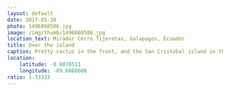 ```yaml
---
layout: default
date: 2017-05-30
photo: 1496860586.jpg
image: /img/thumb/1496860586.jpg
location_text: Mirador Cerro Tijeretas, Galapagos, Ecuador
title: Over the island
caption: Pretty cactus in the front, and the San Cristobal island in the background. It is considered as the prettiest one of the entire archipelago.
location:
    latitude: -0.8878511
    longitude: -89.6088608
ratio: 1.33333
---
```

